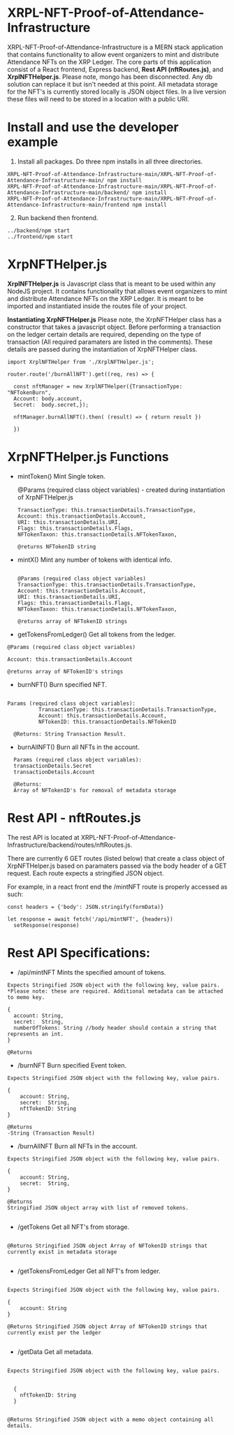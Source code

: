 # XRPL-NFT-Proof-of-Attendance-Infrastructure

XRPL-NFT-Proof-of-Attendance-Infrastructure is a MERN stack application that contains functionality to allow event organizers to mint and distribute Attendance NFTs on the XRP Ledger. The core parts of this application consist of a React frontend, Express backend, **Rest API (nftRoutes.js)**, and **XrplNFTHelper.js**. Please note, mongo has been disconnected. Any db solution can replace it but isn't needed at this point. All metadata storage for the NFT's is currently stored locally is JSON object files. In a live version these files will need to be stored in a location with a public URI. 


# Install and use the developer example

1) Install all packages. Do three npm installs in all three directories. 
```
XRPL-NFT-Proof-of-Attendance-Infrastructure-main/XRPL-NFT-Proof-of-Attendance-Infrastructure-main/ npm install
XRPL-NFT-Proof-of-Attendance-Infrastructure-main/XRPL-NFT-Proof-of-Attendance-Infrastructure-main/backend/ npm install
XRPL-NFT-Proof-of-Attendance-Infrastructure-main/XRPL-NFT-Proof-of-Attendance-Infrastructure-main/frontend npm install

```

2) Run backend then frontend. 

```
../backend/npm start
../frontend/npm start

```

# XrpNFTHelper.js
**XrplNFTHelper.js** is Javascript class that is meant to be used within any NodeJS project. It contains functionality that allows event organizers to mint and distribute Attendance NFTs on the XRP Ledger. It is meant to be imported and instantiated inside the routes file of your project.

**Instantiating XrpNFTHelper.js**
Please note, the XrpNFTHelper class has a constructor that takes a javascript object. Before performing a transaction on the ledger certain details are required, depending on the type of transaction (All required paramaters are listed in the comments). These details are passed during the instantiation of XrpNFTHelper class.

```
import XrplNFTHelper from './XrplNFTHelper.js';

router.route('/burnAllNFT').get((req, res) => {

  const nftManager = new XrplNFTHelper({TransactionType: "NFTokenBurn", 
  Account: body.account, 
  Secret:  body.secret,});

  nftManager.burnAllNFT().then( (result) => { return result }) 
  
  })
```


# XrpNFTHelper.js Functions

- mintToken() Mint Single token.
 

   @Params (required class object variables) - created during instantiation of XrpNFTHelper.js
   ```
  TransactionType: this.transactionDetails.TransactionType,
  Account: this.transactionDetails.Account,
  URI: this.transactionDetails.URI,
  Flags: this.transactionDetails.Flags,
  NFTokenTaxon: this.transactionDetails.NFTokenTaxon,
  
  @returns NFTokenID string
   ```
    
   
 

- mintX() Mint any number of tokens with identical info.

  ```

  @Params (required class object variables)
  TransactionType: this.transactionDetails.TransactionType,
  Account: this.transactionDetails.Account,
  URI: this.transactionDetails.URI,
  Flags: this.transactionDetails.Flags,
  NFTokenTaxon: this.transactionDetails.NFTokenTaxon,

  @returns array of NFTokenID strings
  
  ```

- getTokensFromLedger() Get all tokens from the ledger.

```
@Params (required class object variables)

Account: this.transactionDetails.Account

@returns array of NFTokenID's strings
```

- burnNFT() Burn specified NFT.

```

Params (required class object variables): 
          TransactionType: this.transactionDetails.TransactionType,
          Account: this.transactionDetails.Account,
          NFTokenID: this.transactionDetails.NFTokenID

  @Returns: String Transaction Result.
```

- burnAllNFT() Burn all NFTs in the account.
```
  Params (required class object variables): 
  transactionDetails.Secret
  transactionDetails.Account

  @Returns: 
  Array of NFTokenID's for removal of metadata storage

```


# Rest API - nftRoutes.js

The rest API is located at XRPL-NFT-Proof-of-Attendance-Infrastructure/backend/routes/nftRoutes.js. 

There are currently 6 GET routes (listed below) that create a class object of XrpNFTHelper.js based on paramaters passed via the body header of a GET request. Each route expects a stringified JSON object. 

For example, in a react front end the /mintNFT route is properly accessed as such:

```
const headers = {'body': JSON.stringify(formData)}

let response = await fetch('/api/mintNFT', {headers})
  setResponse(response)

```


# Rest API Specifications: 

- /api/mintNFT Mints the specified amount of tokens.

```
Expects Stringified JSON object with the following key, value pairs.
*Please note: these are required. Additional metadata can be attached to memo key.

{
  account: String, 
  secret:  String,
  numberOfTokens: String //body header should contain a string that represents an int.
}

@Returns

```



- /burnNFT Burn specified Event token.

```
Expects Stringified JSON object with the following key, value pairs.

{
    account: String, 
    secret:  String,
    nftTokenID: String
}

@Returns
-String (Transaction Result)
```



- /burnAllNFT Burn all NFTs in the account.

```
Expects Stringified JSON object with the following key, value pairs.

{
    account: String, 
    secret:  String,
}

@Returns
Stringified JSON object array with list of removed tokens.


```


- /getTokens Get all NFT's from storage.

```

@Returns Stringified JSON object Array of NFTokenID strings that currently exist in metadata storage


```



- /getTokensFromLedger Get all NFT's from ledger.

```

Expects Stringified JSON object with the following key, value pairs.

{
    account: String
}

@Returns Stringified JSON object Array of NFTokenID strings that currently exist per the ledger


```


- /getData Get all metadata.
```

Expects Stringified JSON object with the following key, value pairs.


  {
    nftTokenID: String
  }


@Returns Stringified JSON object with a memo object containing all details.


```











